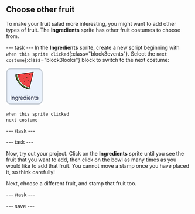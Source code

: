 ## Choose other fruit
To make your fruit salad more interesting, you might want to add other types of fruit. The **Ingredients** sprite has other fruit costumes to choose from.

--- task ---
In the **Ingredients** sprite, create a new script beginning with `when this sprite clicked`{:class="block3events"}. Select the `next costume`{:class="block3looks"} block to switch to the next costume:

![Ingredients sprite icon](images/ingredientsSpriteIcon.png)

```blocks3
when this sprite clicked
next costume
```
--- /task ---

--- task ---

Now, try out your project. Click on the **Ingredients** sprite until you see the fruit that you want to add, then click on the bowl as many times as you would like to add that fruit. You cannot move a stamp once you have placed it, so think carefully!

Next, choose a different fruit, and stamp that fruit too. 

--- /task ---

--- save ---
